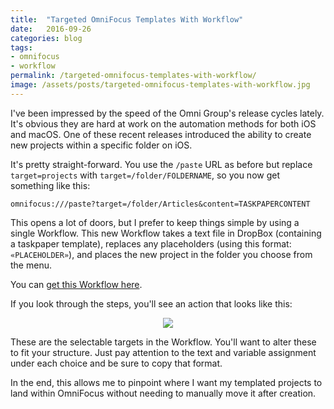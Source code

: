 ```yaml
---
title:  "Targeted OmniFocus Templates With Workflow"
date:   2016-09-26
categories: blog
tags:
- omnifocus
- workflow
permalink: /targeted-omnifocus-templates-with-workflow/
image: /assets/posts/targeted-omnifocus-templates-with-workflow.jpg
---
```

I've been impressed by the speed of the Omni Group's release cycles lately. It's obvious they are hard at work on the automation methods for both iOS and macOS. One of these recent releases introduced the ability to create new projects within a specific folder on iOS.
<!--more-->

It's pretty straight-forward. You use the `/paste` URL as before but replace `target=projects` with `target=/folder/FOLDERNAME`, so you now get something like this:

`omnifocus:///paste?target=/folder/Articles&content=TASKPAPERCONTENT`

This opens a lot of doors, but I prefer to keep things simple by using a single Workflow. This new Workflow takes a text file in DropBox (containing a taskpaper template), replaces any placeholders (using this format: `«PLACEHOLDER»`), and places the new project in the folder you choose from the menu. 

You can [get this Workflow here](https://workflow.is/workflows/86f951099b6d40fcacfe7b0e4ab41d65).

If you look through the steps, you'll see an action that looks like this:

<center><img class="post-image-mini" src="http://joebuhlig.com/assets/posts_extra/targeted-omnifocus-templates-with-workflow/workflow-targets.png" /></center>

These are the selectable targets in the Workflow. You'll want to alter these to fit your structure. Just pay attention to the text and variable assignment under each choice and be sure to copy that format.

In the end, this allows me to pinpoint where I want my templated projects to land within OmniFocus without needing to manually move it after creation.
